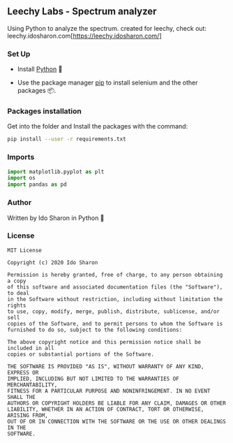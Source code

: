 ## Leechy Labs - Spectrum analyzer

Using Python to analyze the spectrum. 
created for leechy, check out: leechy.idosharon.com[https://leechy.idosharon.com/]

### Set Up

* Install [Python](https://www.python.org/) 🐍 

* Use the package manager [pip](https://pip.pypa.io/en/stable/) to install selenium and the other packages 📦.

### Packages installation

Get into the folder and Install the packages with the command:

```bash
pip install --user -r requirements.txt
```

### Imports

```python
import matplotlib.pyplot as plt
import os
import pandas as pd
```

### Author

Written by Ido Sharon in Python 🐍

### License
```
MIT License

Copyright (c) 2020 Ido Sharon

Permission is hereby granted, free of charge, to any person obtaining a copy
of this software and associated documentation files (the "Software"), to deal
in the Software without restriction, including without limitation the rights
to use, copy, modify, merge, publish, distribute, sublicense, and/or sell
copies of the Software, and to permit persons to whom the Software is
furnished to do so, subject to the following conditions:

The above copyright notice and this permission notice shall be included in all
copies or substantial portions of the Software.

THE SOFTWARE IS PROVIDED "AS IS", WITHOUT WARRANTY OF ANY KIND, EXPRESS OR
IMPLIED, INCLUDING BUT NOT LIMITED TO THE WARRANTIES OF MERCHANTABILITY,
FITNESS FOR A PARTICULAR PURPOSE AND NONINFRINGEMENT. IN NO EVENT SHALL THE
AUTHORS OR COPYRIGHT HOLDERS BE LIABLE FOR ANY CLAIM, DAMAGES OR OTHER
LIABILITY, WHETHER IN AN ACTION OF CONTRACT, TORT OR OTHERWISE, ARISING FROM,
OUT OF OR IN CONNECTION WITH THE SOFTWARE OR THE USE OR OTHER DEALINGS IN THE
SOFTWARE.
```
